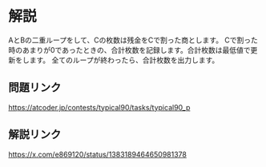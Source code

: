 # 解説
AとBの二重ループをして、Cの枚数は残金をCで割った商とします。
Cで割った時のあまりが0であったときの、合計枚数を記録します。合計枚数は最低値で更新をします。
全てのループが終わったら、合計枚数を出力します。

## 問題リンク
https://atcoder.jp/contests/typical90/tasks/typical90_p

## 解説リンク
https://x.com/e869120/status/1383189464650981378
